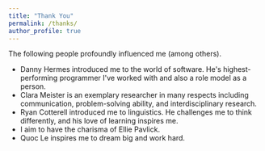 ```yaml
---
title: "Thank You"
permalink: /thanks/
author_profile: true
---
```


The following people profoundly influenced me (among others).

* Danny Hermes introduced me to the world of software. He's highest-performing programmer I've worked with and also a role model as a person. 
* Clara Meister is an exemplary researcher in many respects including communication, problem-solving ability, and interdisciplinary research.
* Ryan Cotterell introduced me to linguistics. He challenges me to think differently, and his love of learning inspires me.
* I aim to have the charisma of Ellie Pavlick.
* Quoc Le inspires me to dream big and work hard. 

<!-- And thank you to my high school teachers: Michael Auerbach, Ashley Jones, and Duncan Forbes. -->
